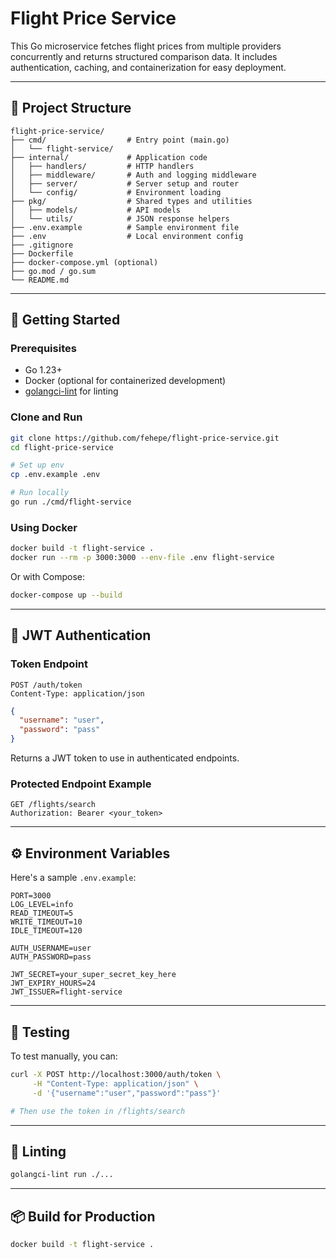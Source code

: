 # Flight Price Service

This Go microservice fetches flight prices from multiple providers concurrently and returns structured comparison data. It includes authentication, caching, and containerization for easy deployment.

---

## 📁 Project Structure

```
flight-price-service/
├── cmd/                  # Entry point (main.go)
│   └── flight-service/
├── internal/             # Application code
│   ├── handlers/         # HTTP handlers
│   ├── middleware/       # Auth and logging middleware
│   ├── server/           # Server setup and router
│   └── config/           # Environment loading
├── pkg/                  # Shared types and utilities
│   ├── models/           # API models
│   └── utils/            # JSON response helpers
├── .env.example          # Sample environment file
├── .env                  # Local environment config
├── .gitignore
├── Dockerfile
├── docker-compose.yml (optional)
├── go.mod / go.sum
└── README.md
```

---

## 🚀 Getting Started

### Prerequisites
- Go 1.23+
- Docker (optional for containerized development)
- [golangci-lint](https://golangci-lint.run/) for linting

### Clone and Run
```bash
git clone https://github.com/fehepe/flight-price-service.git
cd flight-price-service

# Set up env
cp .env.example .env

# Run locally
go run ./cmd/flight-service
```

### Using Docker
```bash
docker build -t flight-service .
docker run --rm -p 3000:3000 --env-file .env flight-service
```

Or with Compose:
```bash
docker-compose up --build
```

---

## 🔐 JWT Authentication

### Token Endpoint
```
POST /auth/token
Content-Type: application/json
```
```json
{
  "username": "user",
  "password": "pass"
}
```
Returns a JWT token to use in authenticated endpoints.

### Protected Endpoint Example
```
GET /flights/search
Authorization: Bearer <your_token>
```

---

## ⚙️ Environment Variables

Here's a sample `.env.example`:
```env
PORT=3000
LOG_LEVEL=info
READ_TIMEOUT=5
WRITE_TIMEOUT=10
IDLE_TIMEOUT=120

AUTH_USERNAME=user
AUTH_PASSWORD=pass

JWT_SECRET=your_super_secret_key_here
JWT_EXPIRY_HOURS=24
JWT_ISSUER=flight-service
```

---

## 🧪 Testing

To test manually, you can:
```bash
curl -X POST http://localhost:3000/auth/token \
     -H "Content-Type: application/json" \
     -d '{"username":"user","password":"pass"}'

# Then use the token in /flights/search
```

---

## 🧼 Linting

```bash
golangci-lint run ./...
```

---

## 📦 Build for Production
```bash
docker build -t flight-service .
```
